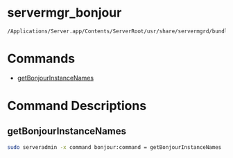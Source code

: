 # servermgr_bonjour

```console
/Applications/Server.app/Contents/ServerRoot/usr/share/servermgrd/bundles/servermgr_bonjour.bundle/Contents/MacOS/servermgr_bonjour
```

# Commands

* [getBonjourInstanceNames](https://github.com/erikberglund/servermgr_commands/blob/master/servermgr_bonjour.md#getbonjourinstancenames)

# Command Descriptions

## getBonjourInstanceNames

```bash
sudo serveradmin -x command bonjour:command = getBonjourInstanceNames
```

